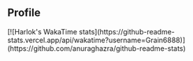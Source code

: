 ## Profile

<p align="left">
  [![Harlok's WakaTime stats](https://github-readme-stats.vercel.app/api/wakatime?username=Grain6888)](https://github.com/anuraghazra/github-readme-stats)
</p>
